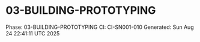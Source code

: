 # 03-BUILDING-PROTOTYPING
Phase: 03-BUILDING-PROTOTYPING
CI: CI-SN001-010
Generated: Sun Aug 24 22:41:11 UTC 2025
